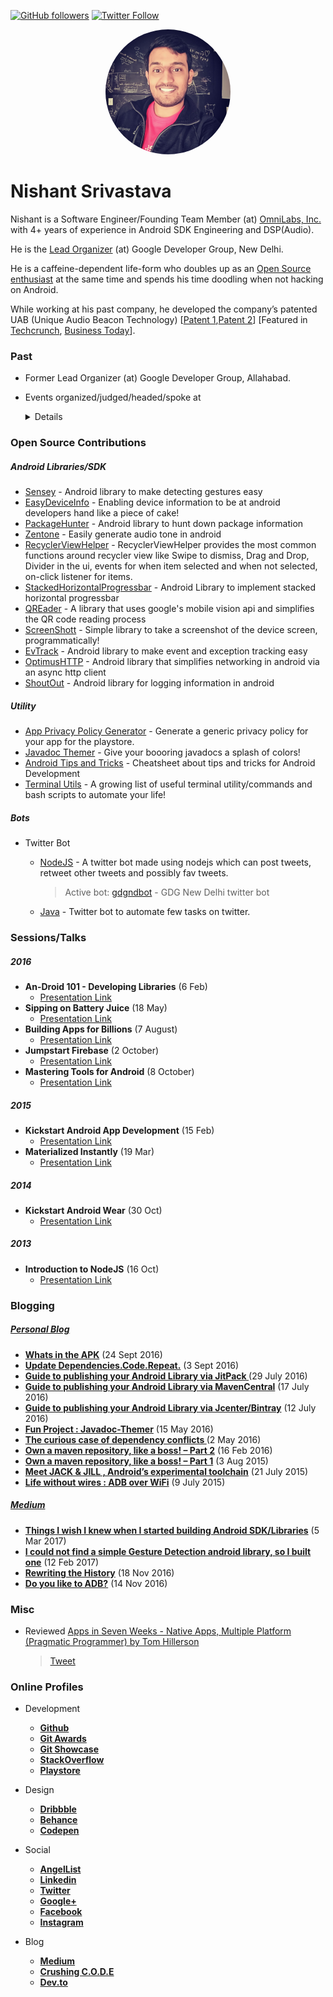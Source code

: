 [![GitHub followers](https://img.shields.io/github/followers/nisrulz.svg?style=social&label=Follow)](https://github.com/nisrulz/) [![Twitter Follow](https://img.shields.io/twitter/follow/nisrulz.svg?style=social)](https://twitter.com/nisrulz)

<center><img height="200" style="border-radius:50%;" src="assets/img/avatar.jpg" /></center>

# Nishant Srivastava
Nishant is a Software Engineer/Founding Team Member (at) [OmniLabs, Inc.](https://omniinc.com/) with 4+ years of experience in Android SDK Engineering and DSP(Audio). 

He is the [Lead Organizer](https://developers.google.com/groups/chapter/114576537688641864561/) (at) Google Developer Group, New Delhi.

He is a caffeine-dependent life-form who doubles up as an [Open Source enthusiast](https://github.com/nisrulz) at the same time and spends his time doodling when not hacking on Android. 

While working at his past company, he developed the company’s patented UAB (Unique Audio Beacon Technology) [[Patent 1](https://www.google.com/patents/WO2016005999A3),[Patent 2](https://www.google.com/patents/WO2016006000A3)] [Featured in [Techcrunch](https://techcrunch.com/2014/07/24/silverpush-audio-beacons/), [Business Today](http://www.businesstoday.in/magazine/features/silverpushs-technology-lets-advertisers-reach-the-consumer-on-multiple-devices/story/206815.html)].


### Past
+ Former Lead Organizer (at) Google Developer Group, Allahabad.
+ Events organized/judged/headed/spoke at
    <details>

    + India
        + Part of panel at event [#Tech चर्चा](https://www.facebook.com/events/351053608564766/), Odeon Social, CP (Oct 18, 2016)
        + Judged [Android Hackathon 2015](https://www.facebook.com/Android-Hackathon-2015-893134300747697/) at NSIT College, Delhi (Apr 25-26, 2015)
        + Mentored
            + [Android Study JAM](https://www.facebook.com/pg/gdgnewdelhi/photos/?tab=album&album_id=556492817855172) by Google for New Delhi. (Apr 2016)
            +[Google Hackathon](https://www.facebook.com/pg/Google-Developers-Group-LNMIIT-Jaipur-448482871921503/photos/?tab=album&album_id=542309292538860) at GDG LNMIIT, Jaipur (Feb 4, 2015)
        + Took workshop at 
            + UPES, Dehradun on UI/UX Design ([Mar 31, 2015](https://www.facebook.com/pg/upesgooglehub/photos/?tab=album&album_id=908567799205510), [Feb 19, 2016](https://drive.google.com/file/d/0B22x4DrYAn6DZTZlNGtjN3dnNXp0MGJjMkFLZi1oTW4xeEM4/view))
            + [BBDNITM, Lucknow on Android App Development & Admob Integration](https://docs.google.com/document/d/1r4otVeZFX9wcvJCtX5wMJtv4ezJ0F8h9lC4FVuSqhwU/edit) (Feb 7, 2014)
            + [IIIT, Allahabad on Android UX elements](https://www.facebook.com/thunderbolt.iiita/media_set?set=a.809194865827393.1073741963.100002106609068) (Mar 21, 2015)
        + Organized a lot of [events for GDG New Delhi](https://www.facebook.com/pg/gdgnewdelhi/events/) (2014 - Present) [[Event Pictures](https://drive.google.com/open?id=0Bxq_-GnQfRl0SlFMYkQyQjI5V1E)]

    </details>

### Open Source Contributions

##### Android Libraries/SDK 
+ [Sensey](https://github.com/nisrulz/sensey) - Android library to make detecting gestures easy
+ [EasyDeviceInfo](https://github.com/nisrulz/easydeviceinfo) - Enabling device information to be at android developers hand like a piece of cake!
+ [PackageHunter](https://github.com/nisrulz/PackageHunter) - Android library to hunt down package information
+ [Zentone](https://github.com/nisrulz/zentone) - Easily generate audio tone in android
+ [RecyclerViewHelper](https://github.com/nisrulz/recyclerviewhelper) - RecyclerViewHelper provides the most common functions around recycler view like Swipe to dismiss, Drag and Drop, Divider in the ui, events for when item selected and when not selected, on-click listener for items.
+ [StackedHorizontalProgressbar](https://github.com/nisrulz/stackedhorizontalprogressbar) - Android Library to implement stacked horizontal progressbar
+ [QREader](https://github.com/nisrulz/qreader) - A library that uses google's mobile vision api and simplifies the QR code reading process
+ [ScreenShott](https://github.com/nisrulz/screenshott) - Simple library to take a screenshot of the device screen, programmatically!
+ [EvTrack](https://github.com/nisrulz/EvTrack) - Android library to make event and exception tracking easy
+ [OptimusHTTP](https://github.com/nisrulz/OptimusHTTP) - Android library that simplifies networking in android via an async http client
+ [ShoutOut](https://github.com/nisrulz/ShoutOut) - Android library for logging information in android

##### Utility 
+ [App Privacy Policy Generator](https://app-privacy-policy-generator.firebaseapp.com/) - Generate a generic privacy policy for your app for the playstore.
+ [Javadoc Themer](https://javadoc-themer.firebaseapp.com/) - Give your boooring javadocs a splash of colors!
+ [Android Tips and Tricks](https://github.com/nisrulz/android-tips-tricks) - Cheatsheet about tips and tricks for Android Development
+ [Terminal Utils](https://github.com/nisrulz/terminal-utils) - A growing list of useful terminal utility/commands and bash scripts to automate your life!

##### Bots 
+ Twitter Bot
    + [NodeJS](https://github.com/nisrulz/twitterbot-nodejs) - A twitter bot made using nodejs which can post tweets, retweet other tweets and possibly fav tweets.
        > Active bot: [gdgndbot](https://twitter.com/gdgndbot) - GDG New Delhi twitter bot

    + [Java](https://github.com/nisrulz/twitterbot-java) - Twitter bot to automate few tasks on twitter.

### Sessions/Talks

##### 2016
+ **An-Droid 101 - Developing Libraries** (6 Feb)
    + [Presentation Link](http://slides.com/nisrulz/android-101-developing-libraries#/)
+ **Sipping on Battery Juice** (18 May)
    + [Presentation Link](https://speakerdeck.com/nisrulz/sipping-on-battery-juice)
+ **Building Apps for Billions** (7 August)
    + [Presentation Link](https://speakerdeck.com/nisrulz/building-apps-for-billions)
+ **Jumpstart Firebase** (2 October)
    + [Presentation Link](https://speakerdeck.com/nisrulz/jumpstart-firebase)
+ **Mastering Tools for Android** (8 October)
    + [Presentation Link](https://speakerdeck.com/nisrulz/mastering-tools-for-android)

##### 2015
+ **Kickstart Android App Development** (15 Feb)
    + [Presentation Link](http://slides.com/nisrulz/kickstart-android-app-dev#/)
+ **Materialized Instantly** (19 Mar)
    + [Presentation Link](http://slides.com/nisrulz/materialized-instantly#/)

##### 2014
+ **Kickstart Android Wear** (30 Oct)
    + [Presentation Link](http://slides.com/nisrulz/kickstartandroidwear#/)

##### 2013
+ **Introduction to NodeJS** (16 Oct)
    + [Presentation Link](http://slides.com/nisrulz/introduction-to-node-js#/)


### Blogging

##### [Personal Blog](http://crushingcode.nisrulz.com/)
+ **[Whats in the APK](http://crushingcode.nisrulz.com/whats-in-the-apk/)** (24 Sept 2016)
+ **[Update Dependencies.Code.Repeat.](http://crushingcode.nisrulz.com/update-dependencies-code-repeat/)** (3 Sept 2016)
+ **[Guide to publishing your Android Library via JitPack
](http://crushingcode.nisrulz.com/publish-your-android-library-via-jitpack/)** (29 July 2016)
+ **[Guide to publishing your Android Library via MavenCentral](http://crushingcode.nisrulz.com/publish-your-android-library-via-mavencentral/)** (17 July 2016)
+ **[Guide to publishing your Android Library via Jcenter/Bintray](http://crushingcode.nisrulz.com/publish-your-android-library-via-jcenter/)** (12 July 2016)
+ **[Fun Project : Javadoc-Themer](http://crushingcode.nisrulz.com/a-splash-of-colors-to-your-boring-javadocs/)** (15 May 2016)
+ **[The curious case of dependency conflicts
](http://crushingcode.nisrulz.com/the-curious-case-of-dependency-conflicts/)** (2 May 2016)
+ **[Own a maven repository, like a boss! – Part 2](http://crushingcode.nisrulz.com/own-a-maven-repository-like-a-bosspart-2/)** (16 Feb 2016)
+ **[Own a maven repository, like a boss! – Part 1](http://crushingcode.nisrulz.com/own-a-maven-repository-like-a-bosspart-1/)** (3 Aug 2015)
+ **[Meet JACK & JILL , Android’s experimental toolchain](http://crushingcode.nisrulz.com/meet-jack-and-jill-androids-experimental-toolchain/)** (21 July 2015)
+ **[Life without wires : ADB over WiFi](http://crushingcode.nisrulz.com/life-without-wires-adb-over-wifi/)** (9 July 2015)

##### [Medium](https://medium.com/@nisrulz)
+ **[Things I wish I knew when I started building Android SDK/Libraries](https://android.jlelse.eu/things-i-wish-i-knew-when-i-started-building-android-sdk-libraries-dba1a524d619)** (5 Mar 2017)
+ **[I could not find a simple Gesture Detection android library, so I built one](https://android.jlelse.eu/i-could-not-find-a-simple-gesture-detection-android-library-so-i-built-one-334c0a307c16)** (12 Feb 2017)
+ **[Rewriting the History](https://medium.com/@nisrulz/rewriting-the-history-c0e16c4942d3)** (18 Nov 2016)
+ **[Do you like to ADB?](https://android.jlelse.eu/do-you-like-to-adb-fcae3655b9c8)** (14 Nov 2016)

### Misc
+ Reviewed [Apps in Seven Weeks - Native Apps, Multiple Platform (Pragmatic Programmer) by Tom Hillerson](https://www.amazon.com/Seven-Mobile-Apps-Weeks-Platforms/dp/1680501488) 
    > [Tweet](https://twitter.com/nisrulz/status/776657249825501184)

### Online Profiles
+ Development
    + **[Github](https://github.com/nisrulz)**
    + **[Git Awards](http://git-awards.com/users/nisrulz)**
    + **[Git Showcase](https://www.gitshowcase.com/nisrulz)**
    + **[StackOverflow](https://stackoverflow.com/users/2745762/nishant)**
    + **[Playstore](https://play.google.com/store/apps/developer?id=Excogitation)**

+ Design
    + **[Dribbble](https://dribbble.com/nisrulz)**
    + **[Behance](https://behance.net/nisrulz)**
    + **[Codepen](https://codepen.io/nisrulz)**

+ Social
    + **[AngelList](https://angel.co/nisrulz)**
    + **[Linkedin](https://linkedin.com/in/nisrulz)**
    + **[Twitter](https://twitter.com/nisrulz)**
    + **[Google+](https://plus.google.com/+NishantSrivastava26)**
    + **[Facebook](https://facebook.com/NishantRulez)**
    + **[Instagram](https://instagram.com/nisrulz)**

+ Blog
    + **[Medium](https://medium.com/@nisrulz)**
    + **[Crushing C.O.D.E](http://crushingcode.nisrulz.com/)**
    + **[Dev.to](https://dev.to/nisrulz)**
